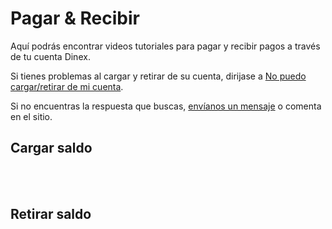 # Pagar & Recibir

Aquí podrás encontrar videos tutoriales para pagar y recibir pagos a través de tu cuenta Dinex. 

Si tienes problemas al cargar y  retirar de su cuenta, dirijase a [No puedo cargar/retirar de mi cuenta](../faq/soluciones.md). 

Si no encuentras la respuesta que buscas, [envíanos un mensaje](../solicitud.md) o comenta en el sitio.

## Cargar saldo


<br><br>

## Retirar saldo


<br><br>
